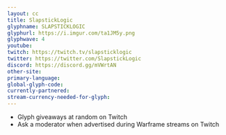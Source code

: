 ```yaml
---
layout: cc
title: SlapstickLogic
glyphname: SLAPSTICKLOGIC
glyphurl: https://i.imgur.com/ta1JM5y.png
glyphwave: 4
youtube: 
twitch: https://twitch.tv/slapsticklogic
twitter: https://twitter.com/SlapstickLogic
discord: https://discord.gg/mVWrtAN
other-site: 
primary-language: 
global-glyph-code: 
currently-partnered: 
stream-currency-needed-for-glyph: 
---
```

* Glyph giveaways at random on Twitch
* Ask a moderator when advertised during Warframe streams on Twitch
